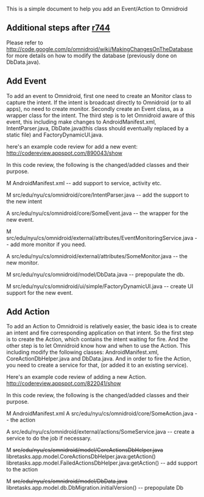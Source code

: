 This is a simple document to help you add an Event/Action to Omnidroid

## Additional steps after [r744](https://code.google.com/p/omnidroid/source/detail?r=744) ##
Please refer to http://code.google.com/p/omnidroid/wiki/MakingChangesOnTheDatabase for more details on how to modify the database (previously done on DbData.java).

## Add Event ##

To add an event to Omnidroid, first one need to create an Monitor class to capture the intent. If the intent is broadcast directly to Omnidroid (or to all apps), no need to create monitor. Secondly create an Event class, as a wrapper class for the intent. The third step is to let Omnidroid aware of this event, this including make changes to AndroidManifest.xml, IntentParser.java, DbDate.java(this class should eventually replaced by a static file) and FactoryDynamicUI.java.


here's an example code review for add a new event:
http://codereview.appspot.com/890043/show

In this code review, the following is the changed/added classes and their purpose.

M  AndroidManifest.xml -- add support to service, activity etc.

M src/edu/nyu/cs/omnidroid/core/IntentParser.java -- add the support to the new intent

A src/edu/nyu/cs/omnidroid/core/SomeEvent.java -- the wrapper for the new event.

M src/edu/nyu/cs/omnidroid/external/attributes/EventMonitoringService.java -- add more monitor if you need.

A src/edu/nyu/cs/omnidroid/external/attributes/SomeMonitor.java -- the new monitor.

M src/edu/nyu/cs/omnidroid/model/DbData.java -- prepopulate the db.

M src/edu/nyu/cs/omnidroid/ui/simple/FactoryDynamicUI.java -- create UI support for the new event.



## Add Action ##

To add an Action to Omnidroid is relatively easier, the basic idea is to create an intent and fire corresponding application on that intent. So the first step is to create the Action, which contains the intent waiting for fire. And the other step is to let Omnidroid know how and when to use the Action. This including modify the following classes: AndroidManifest.xml, CoreActionDbHelper.java and DbData.java. And in order to fire the Action, you need to create a service for that, (or added it to an existing service).


Here's an example code review of adding a new Action.
http://codereview.appspot.com/822041/show

In this code review, the following is the changed/added classes and their purpose.

M AndroidManifest.xml
A src/edu/nyu/cs/omnidroid/core/SomeAction.java -- the action

A src/edu/nyu/cs/omnidroid/external/actions/SomeService.java -- create a service to do the job if necessary.

M ~~src/edu/nyu/cs/omnidroid/model/CoreActionsDbHelper.java~~ libretasks.app.model.CoreActionsDbHelper.java:getAction()
libretasks.app.model.FailedActionsDbHelper.java:getAction() -- add support to the action

M ~~src/edu/nyu/cs/omnidroid/model/DbData.java~~ libretasks.app.model.db.DbMigration.initialVersion() -- prepopulate Db

